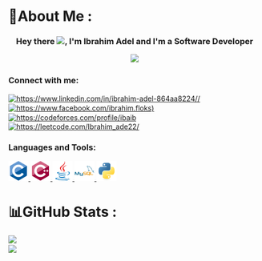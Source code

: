 # 💫About Me :

<h3 align="center">   Hey there
  <img src="https://media.giphy.com/media/hvRJCLFzcasrR4ia7z/giphy.gif" width="30"/>, I'm Ibrahim Adel and I'm a Software Developer </h3> 

<div id="header" align="center">
  <img src="https://media.giphy.com/media/jdPMeyv9rn0hZHh8n9/giphy.gif" width="180" />
</div>

<h3 align="left">Connect with me:</h3>
<p align="left">
<a href="https://www.linkedin.com/in/ibrahim-adel-864aa8224//" target="blank"><img align="center" src="https://raw.githubusercontent.com/rahuldkjain/github-profile-readme-generator/master/src/images/icons/Social/linked-in-alt.svg" alt="https://www.linkedin.com/in/ibrahim-adel-864aa8224//" height="30" width="40" /></a>
<a href="https://fb.com/https://www.facebook.com/ibrahim.floks)" target="blank"><img align="center" src="https://raw.githubusercontent.com/rahuldkjain/github-profile-readme-generator/master/src/images/icons/Social/facebook.svg" alt="https://www.facebook.com/ibrahim.floks)" height="30" width="40" /></a>
<a href="https://codeforces.com/profile/IBAIB" target="blank"><img align="center" src="https://raw.githubusercontent.com/rahuldkjain/github-profile-readme-generator/master/src/images/icons/Social/codeforces.svg" alt="https://codeforces.com/profile/ibaib" height="40" width="40" /></a>
  <a href="https://leetcode.com/Ibrahim_ade22/" target="blank"><img align="center" src="https://cdn-1.webcatalog.io/catalog/leetcode/leetcode-icon.png" alt="https://leetcode.com/Ibrahim_ade22/" height="40" width="40" /></a>
  
</p>

<h3 align="left">Languages and Tools:</h3>
<p align="left"> <a href="https://www.cprogramming.com/" target="_blank" rel="noreferrer"> <img src="https://raw.githubusercontent.com/devicons/devicon/master/icons/c/c-original.svg" alt="c" width="40" height="40"/> </a> <a href="https://www.w3schools.com/cpp/" target="_blank" rel="noreferrer"> <img src="https://raw.githubusercontent.com/devicons/devicon/master/icons/cplusplus/cplusplus-original.svg" alt="cplusplus" width="40" height="40"/> </a> <a href="https://www.java.com" target="_blank" rel="noreferrer"> <img src="https://raw.githubusercontent.com/devicons/devicon/master/icons/java/java-original.svg" alt="java" width="40" height="40"/> </a> <a href="https://www.mysql.com/" target="_blank" rel="noreferrer"> <img src="https://raw.githubusercontent.com/devicons/devicon/master/icons/mysql/mysql-original-wordmark.svg" alt="mysql" width="40" height="40"/> </a> <a href="https://www.python.org" target="_blank" rel="noreferrer"> <img src="https://raw.githubusercontent.com/devicons/devicon/master/icons/python/python-original.svg" alt="python" width="40" height="40"/> </a> </p>

# 📊GitHub Stats :
![](https://github-readme-stats.vercel.app/api?username=Ibrahim-Adel-20190008&theme=radical&hide_border=false&include_all_commits=false&count_private=false)<br/>
![](https://github-readme-streak-stats.herokuapp.com/?user=Ibrahim-Adel-20190008&theme=radical&hide_border=false)<br/>
